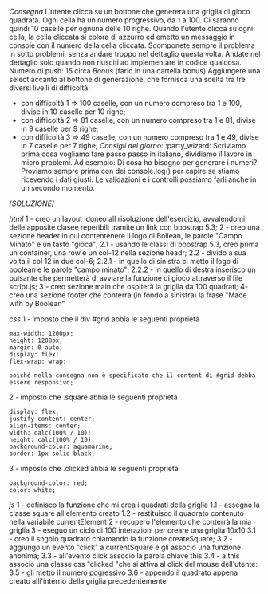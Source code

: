 *Consegna*
L'utente clicca su un bottone che genererà una griglia di gioco quadrata.
Ogni cella ha un numero progressivo, da 1 a 100.
Ci saranno quindi 10 caselle per ognuna delle 10 righe.
Quando l'utente clicca su ogni cella, la cella cliccata si colora di azzurro ed emetto un messaggio in console con il numero della cella cliccata.
Scomponete sempre il problema in sotto problemi, senza andare troppo nel dettaglio questa volta. Andate nel dettaglio solo quando non riusciti ad implementare in codice qualcosa.
Numero di push: 15 circa
*Bonus* (farlo in una cartella bonus)
Aggiungere una select accanto al bottone di generazione, che fornisca una scelta tra tre diversi livelli di difficoltà:
- con difficoltà 1 => 100 caselle, con un numero compreso tra 1 e 100, divise in 10 caselle per 10 righe;
- con difficoltà 2 => 81 caselle, con un numero compreso tra 1 e 81, divise in 9 caselle per 9 righe;
- con difficoltà 3 => 49 caselle, con un numero compreso tra 1 e 49, divise in 7 caselle per 7 righe;
*Consigli del giorno:*  :party_wizard:
Scriviamo prima cosa vogliamo fare passo passo in italiano, dividiamo il lavoro in micro problemi.
Ad esempio:
Di cosa ho bisogno per generare i numeri?
Proviamo sempre prima con dei console.log() per capire se stiamo ricevendo i dati giusti.
Le validazioni e i controlli possiamo farli anche in un secondo momento.

/*SOLUZIONE*/

*html*
1 - creo un layout idoneo all risoluzione dell'esercizio, avvalendomi delle apposite clasee reperibili tramite un link con boostrap 5.3;
2 - creo una sezione header in cui contentenere il logo di Bollean, le parole "Campo Minato" e un tasto "gioca";
2.1 - usando le classi di boostrap 5.3, creo prima un container, una row e un col-12 nella sezione headr;
2.2 - divido a sua volta il col 12 in due col-6;
2.2.1 - in quello di sinistra ci metto il logo di boolean e le parole "campo minato";
2.2.2 - in quello di destra inserisco un pulsante che permetterà di avviare la funzione di gioco attraverso il file script.js;
3 - creo sezione main che ospiterà la griglia da 100 quadrati;
4- creo una sezione footer che conterra (in fondo a sinistra) la frase "Made with by Boolean"

*css*
1 - imposto che il  div #grid abbia le seguenti proprietà
    
    max-width: 1200px;
    height: 1200px;
    margin: 0 auto;
    display: flex;
    flex-wrap: wrap;

    poiché nella consegna non è specificato che il content di #grid debba essere responsivo;

2 - imposto che .square abbia le seguenti proprietà

    display: flex;
    justify-content: center;
    align-items: center;
    width: calc(100% / 10);
    height: calc(100% / 10);
    background-color: aquamarine;
    border: 1px solid black;

3 - imposto che .clicked abbia le seguenti proprietà

    background-color: red;
    color: white;


*js*
1 - definisco la funzione che mi crea i quadrati della griglia
1.1 - assegno la classe square all'elemento creato
1.2 - restituisco il quadrato contenuto nella variabile currentElement
2 - recupero l'elemento che conterrà la mia griglia
3 - eseguo un ciclo di 100 interazioni per creare una griglia 10x10
3.1 - creo il sngolo quadrato chiamando la funzione createSquare;
3.2 - aggiungo un evento "click" a currentSquare e gli associo una funzione anonima;
3.3 - all'evento click associo la parola chiave this
3.4 - a this associo una classe css "clicked "che si attiva al click del mouse dell'utente:
3.5 - gli metto il numero pogressivo
3.6 -  appendo il quadrato appena creato alli'interno della griglia precedentemente